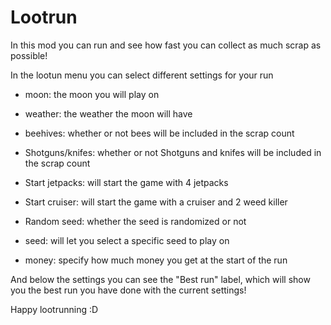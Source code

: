 # Lootrun

In this mod you can run and see how fast you can collect as much scrap as possible!

In the lootun menu you can select different settings for your run

- moon: the moon you will play on

- weather: the weather the moon will have

- beehives: whether or not bees will be included in the scrap count

- Shotguns/knifes: whether or not Shotguns and knifes will be included in the scrap count

- Start jetpacks: will start the game with 4 jetpacks

- Start cruiser: will start the game with a cruiser and 2 weed killer

- Random seed: whether the seed is randomized or not

- seed: will let you select a specific seed to play on

- money: specify how much money you get at the start of the run

And below the settings you can see the "Best run" label, which will show you the best run you have done with the current settings!

Happy lootrunning :D